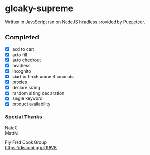 # gloaky-supreme
Written in JavaScript ran on NodeJS headless provided by Puppeteer.

## Completed
- [x] add to cart
- [x] auto fill
- [x] auto checkout
- [x] headless
- [x] incognito
- [x] start to finish under 4 seconds
- [x] proxies
- [x] declare sizing
- [x] random sizing declaration
- [x] single keyword
- [x] product availability

### Special Thanks
NateC  
MattM  

Fly Fred Cook Group  
https://discord.gg/rfK9VK
